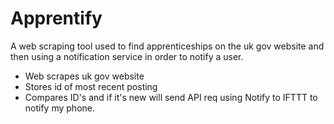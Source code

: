
# Apprentify
A web scraping tool used to find apprenticeships on the uk gov website and then using a notification service in order to notify a user.


- Web scrapes uk gov website
- Stores id of most recent posting
- Compares ID's and if it's new will send API req using Notify to IFTTT to notify my phone.
